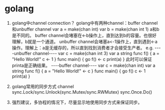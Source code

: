 # golang

1. golang中channel connection？
golang中有两种channel：buffer channel和unbuffer channel
var a = make(chan int)
var b = make(chan int 1)
a和b是不同的。
buffer channel会堵塞在<-b操作上，直到达到b的容量。也很好理解，b就是一个通道。
unbuffer channel会堵塞a<-1操作上，直到遇到<-a操作。理解上：a是无缓存的，所以直到找到消费者才会接受生产者。
e.g.
----unbuffer channel----
var c = make(chan int 3)
var a string
func f() {
	a = "Hello World!"
	c <- 1
}
func main() {
	go f()
	<- c
	print(a)
}
此时可以保证printa是正确结果。
----buffer channel----
var c = make(chan int)
var a string
func f() {
	a = "Hello World!"
	<- c
}
func main() {
	go f()
	c <- 1
	print(a)
}
2. golang常用的同步方式
channel
sync.Lock/sync.Unlock(sync.Mutex/sync.RWMutex)
sync.Once.Do()

3. 强烈建议，多协程的情况下，尽量显示地使用同步方式来保证同步。
